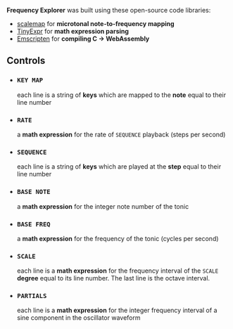 **Frequency Explorer** was built using these open-source code libraries:

- [scalemap](https://github.com/maxwellpollack/scalemap) for **microtonal note-to-frequency mapping**
- [TinyExpr](https://codeplea.com/tinyexpr) for **math expression parsing**
- [Emscripten](https://emscripten.org/) for **compiling C &rarr; WebAssembly**

## Controls

- ### `KEY MAP`
  each line is a string of **keys** which are mapped to the **note** equal to their line number

- ### `RATE`
  a **math expression** for the rate of `SEQUENCE` playback (steps per second)

- ### `SEQUENCE`
  each line is a string of **keys** which are played at the **step** equal to their line number

- ### `BASE NOTE`
  a **math expression** for the integer note number of the tonic

- ### `BASE FREQ`
  a **math expression** for the frequency of the tonic (cycles per second)

- ### `SCALE`
  each line is a **math expression** for the frequency interval of the `SCALE` **degree** equal to its line number. The last line is the octave interval.

- ### `PARTIALS`
  each line is a **math expression** for the integer frequency interval of a sine component in the oscillator waveform

